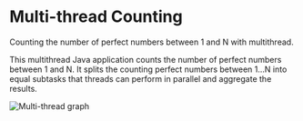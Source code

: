 # Multi-thread Counting
Counting the number of perfect numbers between 1 and N with multithread.

This multithread Java application counts the number of perfect numbers between 1 and N. 
It splits the counting perfect numbers between 1...N into equal subtasks that threads can perform in parallel and aggregate the results.

![Multi-thread graph](https://github.com/Pickles91/MultithreadCounting/assets/46804029/27050b89-8e0b-45c3-b504-7dae81028834)

